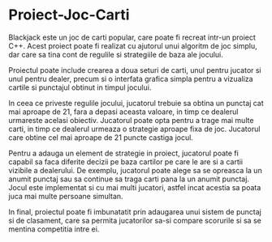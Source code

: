 # Proiect-Joc-Carti
Blackjack este un joc de carti popular, care poate fi recreat intr-un proiect C++.
Acest proiect poate fi realizat cu ajutorul unui algoritm de joc simplu, dar care sa tina cont de regulile si strategiile de baza ale jocului.

Proiectul poate include crearea a doua seturi de carti, unul pentru jucator si unul pentru dealer, precum si o interfata grafica simpla pentru a vizualiza cartile si punctajul obtinut in timpul jocului.

In ceea ce priveste regulile jocului, jucatorul trebuie sa obtina un punctaj cat mai aproape de 21, fara a depasi aceasta valoare, in timp ce dealerul urmareste acelasi obiectiv.
Jucatorul poate opta pentru a trage mai multe carti, in timp ce dealerul urmeaza o strategie aproape fixa de joc. Jucatorul care obtine cel mai aproape de 21 puncte castiga jocul.

Pentru a adauga un element de strategie in proiect, jucatorul poate fi capabil sa faca diferite decizii pe baza cartilor pe care le are si a cartii vizibile a dealerului.
De exemplu, jucatorul poate alege sa se opreasca la un anumit punctaj sau sa continue sa traga carti pana la un anumit punctaj.
Jocul este implementat si cu mai multi jucatori, astfel incat acestia sa poata juca mai multe persoane simultan.

In final, proiectul poate fi imbunatatit prin adaugarea unui sistem de punctaj si de clasament, care sa permita jucatorilor sa-si compare scorurile si sa se mentina competitia intre ei.

